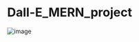 # Dall-E_MERN_project
![image](https://github.com/adnan179/Dall-E_MERN_project/assets/100411918/4b6ffd1e-c65d-4862-a761-6e2b3af3fc04)

